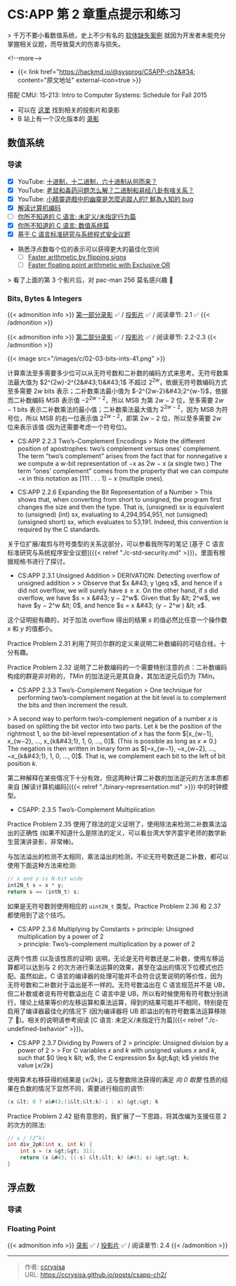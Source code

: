# CS:APP 第 2 章重点提示和练习


&gt; 千万不要小看数值系统，史上不少有名的 [软体缺失案例](https://hackmd.io/@sysprog/software-failure) 就因为开发者未能充分掌握相关议题，而导致莫大的伤害与损失。

&lt;!--more--&gt;

- {{&lt; link href=&#34;https://hackmd.io/@sysprog/CSAPP-ch2&#34; content=&#34;原文地址&#34; external-icon=true &gt;}}

搭配 CMU: 15-213: Intro to Computer Systems: Schedule for Fall 2015
- 可以在 [这里](https://www.cs.cmu.edu/afs/cs/academic/class/15213-f15/www/schedule.html) 找到相关的投影片和录影
- B 站上有一个汉化版本的 [录影](https://www.bilibili.com/video/BV1iW411d7hd/)

## 数值系统

### 导读

- [x] YouTube: [十进制，十二进制，六十进制从何而来？](https://www.youtube.com/watch?v=8J7sAYoG50A)
- [x] YouTube: [老鼠和毒药问题怎么解？二进制和易经八卦有啥关系？](https://www.youtube.com/watch?v=jYQEkkwUBxQ)
- [x] YouTube: [小精靈遊戲中的幽靈是怎麼追蹤人的? 鮮為人知的 bug](https://www.youtube.com/watch?v=jYQEkkwUBxQ)
- [X] [解读计算机编码](https://hackmd.io/@sysprog/binary-representation)
- [ ] [你所不知道的 C 语言: 未定义/未指定行为篇](https://hackmd.io/@sysprog/c-undefined-behavior)
- [x] [你所不知道的 C 语言: 数值系统篇](https://hackmd.io/@sysprog/c-numerics)
- [x] [基于 C 语言标准研究与系统程式安全议题](https://hackmd.io/@sysprog/c-std-security)
- 熟悉浮点数每个位的表示可以获得更大的最佳化空间
  - [ ] [Faster arithmetic by flipping signs](https://nfrechette.github.io/2019/05/08/sign_flip_optimization/)
  - [ ] [Faster floating point arithmetic with Exclusive OR](https://nfrechette.github.io/2019/10/22/float_xor_optimization/)

&gt; 看了上面的第 3 个影片后，对 pac-man 256 莫名感兴趣 :rofl:

### Bits, Bytes &amp; Integers

{{&lt; admonition info &gt;}}
[第一部分录影](https://www.bilibili.com/video/BV1iW411d7hd?p=2) :white_check_mark:
/ 
[投影片](https://www.cs.cmu.edu/afs/cs/academic/class/15213-f15/www/lectures/02-03-bits-ints.pdf) :white_check_mark:
/ 
阅读章节: 2.1 :white_check_mark:
{{&lt; /admonition &gt;}}

{{&lt; admonition info &gt;}}
[第二部分录影](https://www.bilibili.com/video/BV1iW411d7hd?p=3) :white_check_mark:
/ 
[投影片](https://www.cs.cmu.edu/afs/cs/academic/class/15213-f15/www/lectures/02-03-bits-ints.pdf) :white_check_mark:
/ 
阅读章节: 2.2-2.3 
{{&lt; /admonition &gt;}}

{{&lt; image src=&#34;/images/c/02-03-bits-ints-41.png&#34; &gt;}}

计算乘法至多需要多少位可以从无符号数和二补数的编码方式来思考。无符号数乘法最大值为 $2^{2w}-2^{2&#43;1}&#43;1$ 不超过 $2^{2w}$，依据无符号数编码方式至多需要 $2w$ bits 表示；二补数乘法最小值为 $-2^{2w-2}&#43;2^{w-1}$，依据而二补数编码 MSB 表示值 $-2^{2w-2}$，所以 MSB 为第 $2w-2$ 位，至多需要 $2w-1$ bits 表示二补数乘法的最小值；二补数乘法最大值为 $2^{2w-2}$，因为 MSB 为符号位，所以 MSB 的右一位表示值 $2^{2w-2}$，即第 $2w-2$ 位，所以至多需要 $2w$ 位来表示该值 (因为还需要考虑一个符号位)。

- CS:APP 2.2.3 Two’s-Complement Encodings
&gt; Note the different position of apostrophes: two’s complement versus ones’ complement. The term “two’s complement” arises from the fact that for nonnegative x we compute a w-bit representation of −x as 2w − x (a single two.) The term “ones’ complement” comes from the property that we can compute −x in this notation as [111 . . . 1] − x (multiple ones).

- CS:APP 2.2.6 Expanding the Bit Representation of a Number
&gt; This shows that, when converting from short to unsigned, the program first changes the size and then the type. That is, (unsigned) sx is equivalent to (unsigned) (int) sx, evaluating to 4,294,954,951, not (unsigned) (unsigned short) sx, which evaluates to 53,191. Indeed, this convention is required by the C standards.

关于位扩展/裁剪与符号类型的关系这部分，可以参看我所写的笔记 [基于 C 语言标准研究与系统程序安全议题]({{&lt; relref &#34;./c-std-security.md&#34; &gt;}})，里面有根据规格书进行了探讨。

- CS:APP 2.3.1 Unsigned Addition
&gt; DERIVATION: Detecting overflow of unsigned addition
&gt; 
&gt; Observe that $x &#43; y \geq x$, and hence if $s$ did not overflow, we will surely have $s \geq x$. On the other hand, if $s$ did overflow, we have $s = x &#43; y − 2^w$. Given that $y &lt; 2^w$, we have $y − 2^w &lt; 0$, and hence $s = x &#43; (y − 2^w ) &lt; x$.

这个证明挺有趣的，对于加法 overflow 得出的结果 $s$ 的值必然比任意一个操作数 $x$ 和 $y$ 的值都小。

Practice Problem 2.31 利用了阿贝尔群的定义来说明二补数编码的可结合线，十分有趣。

Practice Problem 2.32 说明了二补数编码的一个需要特别注意的点：二补数编码构成的群是非对称的，$TMin$ 的加法逆元是其自身，其加法逆元后仍为 $TMin$。

- CS:APP 2.3.3 Two’s-Complement Negation
&gt; One technique for performing two’s-complement negation at the bit level is to complement the bits and then increment the result.

&gt; A second way to perform two’s-complement negation of a number $x$ is based on splitting the bit vector into two parts. Let $k$ be the position of the rightmost $1$, so the bit-level representation of $x$ has the form $[x_{w−1}, x_{w−2}, ..., x_{k&#43;1}, 1, 0, ..., 0]$. (This is possible as long as $x \neq 0$.) The negation is then written in binary form as $[~x_{w−1}, ~x_{w−2}, ..., ~x_{k&#43;1}, 1, 0, ..., 0]$. That is, we complement each bit to the left of bit position $k$.

第二种解释在某些情况下十分有效，但这两种计算二补数的加法逆元的方法本质都来自 [解读计算机编码]({{&lt; relref &#34;./binary-representation.md&#34; &gt;}}) 中的时钟模型。

- CSAPP: 2.3.5 Two’s-Complement Multiplication

Practice Problem 2.35 使用了除法的定义证明了，使用除法来检测二补数乘法溢出的正确性 (如果不知道什么是除法的定义，可以看台湾大学齐震宇老师的数学新生营演讲录影，非常棒)。

与加法溢出的检测不太相同，乘法溢出的检测，不论无符号数还是二补数，都可以使用下面这种方法来检测:
```c
// x and y is N-bit wide
int2N_t s = x * y;
return s == (intN_t) s;
```
如果是无符号数则使用相应的 `uint2N_t` 类型。Practice Problem 2.36 和 2.37 都使用到了这个技巧。

- CS:APP 2.3.6 Multiplying by Constants
&gt; principle: Unsigned multiplication by a power of 2   
&gt; principle: Two’s-complement multiplication by a power of 2

这两个性质 (以及该性质的证明) 说明，无论是无符号数还是二补数，使用左移运算都可以达到与 2 的次方进行乘法运算的效果，甚至在溢出的情况下位模式也匹配。虽然如此，C 语言的编译器的处理可能并不会符合这里说明的等价性，因为无符号数和二补数对于溢出是不一样的。无符号数溢出在 C 语言规范并不是 UB，但二补数或者说有符号数溢出在 C 语言中是 UB，所以有时候使用有符号数分别进行，理论上结果等价的左移运算和乘法运算，得到的结果可能并不相同，特别是在启用了编译器最佳化的情况下 (因为编译器将 UB 即溢出的有符号数乘法运算移除了 :rofl:)。相关的说明请参考阅读 [C 语言: 未定义/未指定行为篇]({{&lt; relref &#34;./c-undefined-behavior&#34; &gt;}})。

- CS:APP 2.3.7 Dividing by Powers of 2
&gt; principle: Unsigned division by a power of 2
&gt; 
&gt; For C variables $x$ and $k$ with unsigned values $x$ and $k$, such that $0 \leq k &lt; w$, the  C expression $x &gt;&gt; k$ yields the value $\lfloor x/2k \rfloor$

使用算术右移获得的结果是 $\lfloor x/2k \rfloor$，这与整数除法获得的满足 *向 0 取整* 性质的结果在负数的情况下显然不同，需要进行相应的调节:
```c
(x &lt; 0 ? x&#43;(1&lt;&lt;k)-1 : x) &gt;&gt; k
```

Practice Problem 2.42 挺有意思的，我扩展了一下思路，将其改编为支援任意 2 的次方的除法:
```c
// x / (2^k)
int div_2pK(int x, int k) {
    int s = (x &gt;&gt; 31);
    return (x &#43; ((-s) &lt;&lt; k) &#43; s) &gt;&gt; k;
}
```

## 浮点数

### 导读

### Floating Point

{{&lt; admonition info &gt;}}
[录影](https://www.bilibili.com/video/BV1iW411d7hd?p=4) :white_check_mark:
/ 
[投影片](https://www.cs.cmu.edu/afs/cs/academic/class/15213-f15/www/lectures/04-float.pdf) :white_check_mark:
/ 
阅读章节: 2.4 
{{&lt; /admonition &gt;}}


---

> 作者: [ccrysisa](https://github.com/ccrysisa)  
> URL: https://ccrysisa.github.io/posts/csapp-ch2/  

